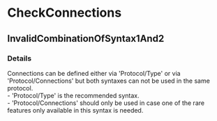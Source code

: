 ﻿---  
uid: Validator_1_23_6  
---

# CheckConnections

## InvalidCombinationOfSyntax1And2

### Details

Connections can be defined either via 'Protocol\/Type' or via 'Protocol\/Connections' but both syntaxes can not be used in the same protocol.  
\- 'Protocol\/Type' is the recommended syntax.  
\- 'Protocol\/Connections' should only be used in case one of the rare features only available in this syntax is needed.
